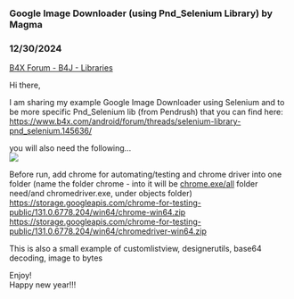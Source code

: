 ### Google Image Downloader (using Pnd_Selenium Library) by Magma
### 12/30/2024
[B4X Forum - B4J - Libraries](https://www.b4x.com/android/forum/threads/164882/)

Hi there,  
  
I am sharing my example Google Image Downloader using Selenium and to be more specific Pnd\_Selenium lib (from Pendrush) that you can find here:  
<https://www.b4x.com/android/forum/threads/selenium-library-pnd_selenium.145636/>  
  
you will also need the following…  
![](https://www.b4x.com/android/forum/attachments/160112)  
  
Before run, add chrome for automating/testing and chrome driver into one folder (name the folder chrome - into it will be [chrome.exe/all](http://chrome.exe/all) folder need/and chromedriver.exe, under objects folder)  
<https://storage.googleapis.com/chrome-for-testing-public/131.0.6778.204/win64/chrome-win64.zip>  
<https://storage.googleapis.com/chrome-for-testing-public/131.0.6778.204/win64/chromedriver-win64.zip>  
  
This is also a small example of customlistview, designerutils, base64 decoding, image to bytes  
  
Enjoy!  
Happy new year!!!